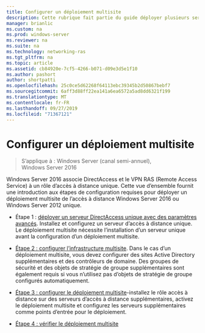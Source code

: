 ```yaml
---
title: Configurer un déploiement multisite
description: Cette rubrique fait partie du guide déployer plusieurs serveurs d’accès à distance dans un déploiement multisite dans Windows Server 2016.
manager: brianlic
ms.custom: na
ms.prod: windows-server
ms.reviewer: na
ms.suite: na
ms.technology: networking-ras
ms.tgt_pltfrm: na
ms.topic: article
ms.assetid: cb84920e-7cf5-4266-b071-d09e3d5e1f10
ms.author: pashort
author: shortpatti
ms.openlocfilehash: 25c0ce5d62268f64113ebc39345b2d50867bebf7
ms.sourcegitcommit: 6aff3d88ff22ea141a6ea6572a5ad8dd6321f199
ms.translationtype: MT
ms.contentlocale: fr-FR
ms.lasthandoff: 09/27/2019
ms.locfileid: "71367121"
---
```

# <a name="configure-a-multisite-deployment"></a>Configurer un déploiement multisite

>S’applique à : Windows Server (canal semi-annuel), Windows Server 2016

 Windows Server 2016 associe DirectAccess et le VPN RAS (Remote Access Service) à un rôle d’accès à distance unique. Cette vue d’ensemble fournit une introduction aux étapes de configuration requises pour déployer un déploiement multisite de l’accès à distance Windows Server 2016 ou Windows Server 2012 unique.  
  
-   Étape 1 : [déployer un serveur DirectAccess unique avec des paramètres avancés](https://technet.microsoft.com/windows-server-docs/networking/remote-access/directaccess/single-server-advanced/deploy-a-single-directaccess-server-with-advanced-settings). Installez et configurez un serveur d’accès à distance unique. Le déploiement multisite nécessite l’installation d’un serveur unique avant la configuration d’un déploiement multisite.  
  
-   [Étape 2 : configurer l’infrastructure multisite](Step-2-Configure-the-Multisite-Infrastructure.md). Dans le cas d’un déploiement multisite, vous devez configurer des sites Active Directory supplémentaires et des contrôleurs de domaine. Des groupes de sécurité et des objets de stratégie de groupe supplémentaires sont également requis si vous n’utilisez pas d’objets de stratégie de groupe configurés automatiquement.  
  
-   [Étape 3 : configurer le déploiement multisite](Step-3-Configure-the-Multisite-Deployment.md)-installez le rôle accès à distance sur des serveurs d’accès à distance supplémentaires, activez le déploiement multisite et configurez les serveurs supplémentaires comme points d’entrée pour le déploiement.  
  
-   [Étape 4 : vérifier le déploiement multisite](Step-4-Verify-the-Multisite-Deployment.md) 
  


